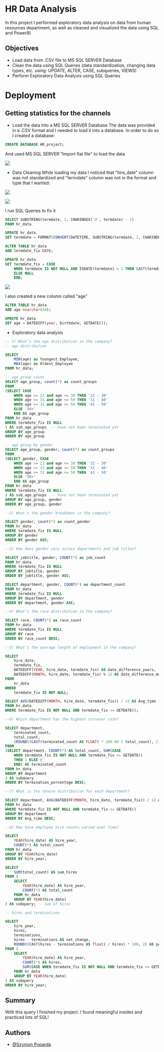 # HR Data Analysis

In this project I performed exploratory data analysis on data from human resources department, as well as cleaned and visualized the data using SQL and PowerBI




## Objectives

- Load data from .CSV file to MS SQL SERVER Database
- Clean the data using SQL Queries (data standardization, changing data types, etc. using: UPDATE, ALTER, CASE, subqueries, VIEWS)
- Perform Exploratory Data Analysis using SQL Queries

# Deployment
## Getting statistics for the channels

- Load the data into a MS SQL SERVER Database
The data was provided in a .CSV format and I needed to load it into a database. In order to do so I created a database:
```sql
CREATE DATABASE HR_project;
```

And used MS SQL SERVER "Import flat file" to load the data

![](images/load_data.png)

- Data Cleaning
While loading my data I noticed that "hire_date" column was not standardized and "termdate" column was not in the format and type that I wanted:


![](images/load_data_cleaning.png)

![](images/load_data_cleaning2.png)

I run SQL Queries to fix it

```sql
SELECT SUBSTRING(termdate, 1, CHARINDEX('U', termdate) - 1)
FROM hr_data
```

```sql
UPDATE hr_data
SET termdate = FORMAT(CONVERT(DATETIME, SUBSTRING(termdate, 1, CHARINDEX('U', termdate) - 1), 120), 'yyyy-MM-dd')
```

```sql
ALTER TABLE hr_data
ADD termdate_fix DATE;
```

```sql
UPDATE hr_data
SET termdate_fix = CASE
	WHEN termdate IS NOT NULL AND ISDATE(termdate) = 1 THEN CAST(termdate AS DATETIME)
	ELSE NULL 
	END;
```
![](images/termdate_clean.png)

I also created a new column called "age"
```sql
ALTER TABLE hr_data
ADD age nvarchar(50);

UPDATE hr_data
SET age = DATEDIFF(year, birthdate, GETDATE());
```

- Exploratory data analysis
```sql
-- 1) What's the age distribution in the company?
-- age distribution

SELECT 
	MIN(age) as Youngest_Employee,
	MAX(age) as Oldest_Employee
FROM hr_data;

-- age group count
SELECT age_group, count(*) as count_groups
FROM
(SELECT CASE
	WHEN age >= 22 and age <= 30 THEN '22 - 30'
	WHEN age >= 31 and age <= 50 THEN '31 - 40'
	WHEN age >= 31 and age <= 50 THEN '41 - 50'
	ELSE '50+'
	END AS age_group
FROM hr_data
WHERE termdate_fix IS NULL
) AS sub_age_groups  -- have not been terminated yet
GROUP BY age_group
ORDER BY age_group

-- age group by gender
SELECT age_group, gender, count(*) as count_groups
FROM
(SELECT gender, CASE
	WHEN age >= 22 and age <= 30 THEN '22 - 30'
	WHEN age >= 31 and age <= 50 THEN '31 - 40'
	WHEN age >= 31 and age <= 50 THEN '41 - 50'
	ELSE '50+'
	END AS age_group
FROM hr_data
WHERE termdate_fix IS NULL
) AS sub_age_groups  -- have not been terminated yet
GROUP BY age_group, gender
ORDER BY age_group, gender
```

```sql
--2) What's the gender breakdown in the company?

SELECT gender, count(*) as count_gender
FROM hr_data
WHERE termdate_fix IS NULL
GROUP BY gender
ORDER BY gender ASC;
```

```sql
--3) How does gender vary across departments and job titles?

SELECT jobtitle, gender, COUNT(*) as job_count
FROM hr_data
WHERE termdate_fix IS NULL
GROUP BY jobtitle, gender
ORDER BY jobtitle, gender ASC;

SELECT department, gender, COUNT(*) as department_count
FROM hr_data
WHERE termdate_fix IS NULL
GROUP BY department, gender
ORDER BY department, gender ASC;
```

```sql
--4) What's the race distribution in the company?

SELECT race, COUNT(*) as race_count
FROM hr_data
WHERE termdate_fix IS NULL
GROUP BY race
ORDER BY race_count DESC;
```

```sql
--5) What's the average length of employment in the company?

SELECT 
    hire_date, 
    termdate_fix,
    DATEDIFF(YEAR, hire_date, termdate_fix) AS date_difference_years,
    DATEDIFF(MONTH, hire_date, termdate_fix) % 12 AS date_difference_months
FROM 
    hr_data
WHERE 
    termdate_fix IS NOT NULL;

SELECT AVG(DATEDIFF(MONTH, hire_date, termdate_fix)) / 12 AS Avg_time
FROM hr_data
WHERE termdate_fix IS NOT NULL AND termdate_fix <= GETDATE();
```

```sql
--6) Which department has the highest turnover rate?

SELECT department, 
    terminated_count, 
    total_count,
	(ROUND((CAST(terminated_count AS FLOAT) * 100.00 / total_count), 2)) AS termination_percentage -- only 2 decimal places
FROM 
(SELECT department, COUNT(*) AS total_count, SUM(CASE
	WHEN termdate_fix IS NOT NULL AND termdate_fix <= GETDATE() 
	THEN 1 ELSE 0
	END) AS terminated_count
FROM hr_data
GROUP BY department
) AS subquery
ORDER BY termination_percentage DESC;
```

```sql
--7) What is the tenure distribution for each department?

SELECT department, AVG(DATEDIFF(MONTH, hire_date, termdate_fix)) / 12 AS Avg_time
FROM hr_data
WHERE termdate_fix IS NOT NULL AND termdate_fix <= GETDATE()
GROUP BY department
ORDER BY Avg_time DESC;
```

```sql
--8) How have employee hire counts varied over time?

SELECT
    YEAR(hire_date) AS hire_year,
    COUNT(*) AS total_count
FROM hr_data
GROUP BY YEAR(hire_date)
ORDER BY hire_year;

SELECT
    SUM(total_count) AS sum_hires
FROM (
    SELECT
        YEAR(hire_date) AS hire_year,
        COUNT(*) AS total_count
    FROM hr_data
    GROUP BY YEAR(hire_date)
) AS subquery; -- Sum of hires

```

```sql
-- hires and terminations

SELECT 
    hire_year,
    hires,
    terminations,
    hires - terminations AS net_change,
    ROUND((CAST(hires - terminations AS float) / hires) * 100, 2) AS percent_hire_change
FROM (
    SELECT 
        YEAR(hire_date) AS hire_year,
        COUNT(*) AS hires,
        SUM(CASE WHEN termdate_fix IS NOT NULL AND termdate_fix <= GETDATE() THEN 1 ELSE 0 END) AS terminations
    FROM hr_data
    GROUP BY YEAR(hire_date)
) AS subquery
ORDER BY hire_year;
```

## Summary
With this query I finished my project. I found meaningful insides and practiced lots of SQL!

## Authors

- [@Szymon Poparda](https://www.linkedin.com/in/szymon-poparda-02b96a248/)
